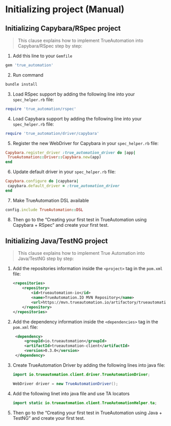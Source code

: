 # Initializing project (Manual)

## Initializing Capybara/RSpec project

> This clause explains how to implement TrueAutomation into Capybara/RSpec step by step:
 
1. Add this line to your `Gemfile`
```ruby
gem 'true_automation'
```
2. Run command
```sh
bundle install
```
3. Load RSpec support by adding the following line into your `spec_helper.rb` file:
```ruby
require 'true_automation/rspec'
```
4. Load Capybara support by adding the following line into your `spec_helper.rb` file:
```ruby
require 'true_automation/driver/capybara'
```
5. Register the new WebDriver for Capybara in your `spec_helper.rb` file:
```ruby
Capybara.register_driver :true_automation_driver do |app|
 TrueAutomation::Driver::Capybara.new(app)
end
```
6. Update default driver in your `spec_helper.rb` file:
```ruby
Capybara.configure do |capybara|
 capybara.default_driver = :true_automation_driver
end
```
7. Make TrueAutomation DSL available
```ruby
config.include TrueAutomation::DSL
```
8. Then go to the “Creating your first test in TrueAutomation using Capybara + RSpec” and create your first test.


## Initializing Java/TestNG project

> This clause explains how to implement True Automation into Java/TestNG step by step:

1. Add the repositories information inside the `<project>` tag in the `pom.xml` file:
    ```xml
    <repositories>
        <repository>
            <id>trueautomation-io</id>
            <name>TrueAutomation.IO MVN Repository</name>
            <url>https://mvn.trueautomation.io/artifactory/trueautomation</url>
        </repository>
    </repositories>
    ```
2. Add the dependency information inside the `<dependencies>` tag in the `pom.xml` file:
    ```xml
     <dependency>
         <groupId>io.trueautomation</groupId>
         <artifactId>trueautomation-client</artifactId>
         <version>0.3.0</version>
     </dependency>
    ```

3. Create TrueAutomation Driver by adding the following lines into java file:
    ```java
    import io.trueautomation.client.driver.TrueAutomationDriver;
    
    WebDriver driver = new TrueAutomationDriver();
    ```
4. Add the following linet into java file and use TA locators
    ```java
    import static io.trueautomation.client.TrueAutomationHelper.ta;
    ```
5. Then go to the “Creating your first test in TrueAutomation using Java + TestNG” and create your first test.

